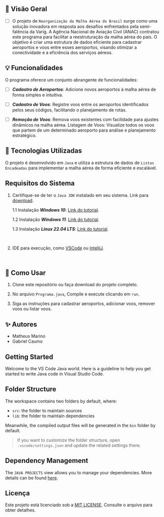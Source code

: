 ## 🛫 Visão Geral

- [ ] O projeto de `Reorganização da Malha Aérea do Brasil` surge como uma solução inovadora em resposta aos desafios enfrentados pela semi-falência da Varig. A Agência Nacional de Aviação Civil (ANAC) contratou este programa para facilitar a reestruturação da malha aérea do país. O objetivo é criar uma estrutura de dados eficiente para cadastrar aeroportos e voos entre esses aeroportos, visando otimizar a conectividade e a eficiência dos serviços aéreos.

## 💡 Funcionalidades

O programa oferece um conjunto abrangente de funcionalidades:

- [ ] __*Cadastro de Aeroportos*__: Adicione novos aeroportos à malha aérea de forma simples e intuitiva.

- [ ] __*Cadastro de Voos*__: Registre voos entre os aeroportos identificados pelos seus códigos, facilitando o planejamento de rotas.

 - [ ] __*Remoção de Voos*__: Remova voos existentes com facilidade para ajustes dinâmicos na malha aérea.
Listagem de Voos: Visualize todos os voos que partem de um determinado aeroporto para análise e planejamento estratégico.

## 🚀 Tecnologias Utilizadas
O projeto é desenvolvido em `Java` e utiliza a estrutura de dados de `Listas Encadeadas` para implementar a malha aérea de forma eficiente e escalável.


## Requisitos do Sistema 

1. Certifique-se de ter o `Java JDK` instalado em seu sistema. Link para [download](https://www.oracle.com/java/technologies/downloads/).

     1.1 Instalação __*Windows 10*__: [Link do tutorial](https://www.youtube.com/watch?v=AUL--F5Wdh8).

    1.2 Instalação __*Windows 11*__: [Link do tutorial](https://www.youtube.com/watch?v=krGadRGdESQ).

    1.3 Instalação __*Linux 22.04 LTS*__: [Link do tutorial](https://www.youtube.com/watch?v=vVrIDJ--GOA).


<br>

2. IDE para execução, como [VSCode](https://code.visualstudio.com/) ou [IntelliJ](https://www.jetbrains.com/idea/download/?section=windows).

<br>

## 🔧 Como Usar

1. Clone este repositório ou faça download do projeto completo.

2. No arquivo `Programa.java`, Compile e execute clicando em `run`.

3. Siga as instruções para cadastrar aeroportos, adicionar voos, remover voos ou listar voos.

## ✨ Autores

* Matheus Marino
* Gabriel Caumo

## Getting Started

Welcome to the VS Code Java world. Here is a guideline to help you get started to write Java code in Visual Studio Code.

## Folder Structure

The workspace contains two folders by default, where:

- `src`: the folder to maintain sources
- `lib`: the folder to maintain dependencies

Meanwhile, the compiled output files will be generated in the `bin` folder by default.

> If you want to customize the folder structure, open `.vscode/settings.json` and update the related settings there.

## Dependency Management

The `JAVA PROJECTS` view allows you to manage your dependencies. More details can be found [here](https://github.com/microsoft/vscode-java-dependency#manage-dependencies).

## Licença
Este projeto está licenciado sob a [MIT LICENSE](https://github.com/Matheus-Oliveira-Marino/Airports-and-Fights-Infrastructure/blob/main/LICENSE). Consulte o arquivo para obter detalhes.
